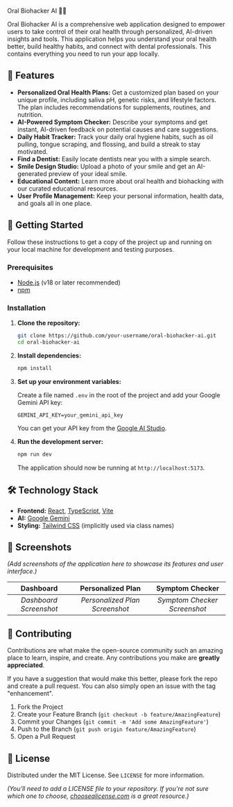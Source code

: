 Oral Biohacker AI 🦷✨

Oral Biohacker AI is a comprehensive web application designed to empower users to take control of their oral health through personalized, AI-driven insights and tools. This application helps you understand your oral health better, build healthy habits, and connect with dental professionals.
This contains everything you need to run your app locally.

## 🌟 Features

- **Personalized Oral Health Plans:** Get a customized plan based on your unique profile, including saliva pH, genetic risks, and lifestyle factors. The plan includes recommendations for supplements, routines, and nutrition.
- **AI-Powered Symptom Checker:** Describe your symptoms and get instant, AI-driven feedback on potential causes and care suggestions.
- **Daily Habit Tracker:** Track your daily oral hygiene habits, such as oil pulling, tongue scraping, and flossing, and build a streak to stay motivated.
- **Find a Dentist:** Easily locate dentists near you with a simple search.
- **Smile Design Studio:** Upload a photo of your smile and get an AI-generated preview of your ideal smile.
- **Educational Content:** Learn more about oral health and biohacking with our curated educational resources.
- **User Profile Management:** Keep your personal information, health data, and goals all in one place.


## 🚀 Getting Started


Follow these instructions to get a copy of the project up and running on your local machine for development and testing purposes.

### Prerequisites

- [Node.js](https://nodejs.org/) (v18 or later recommended)
- [npm](https://www.npmjs.com/)

### Installation

1.  **Clone the repository:**
    ```sh
    git clone https://github.com/your-username/oral-biohacker-ai.git
    cd oral-biohacker-ai
    ```

2.  **Install dependencies:**
    ```sh
    npm install
    ```

3.  **Set up your environment variables:**

    Create a file named `.env` in the root of the project and add your Google Gemini API key:

    ```env
    GEMINI_API_KEY=your_gemini_api_key
    ```

    You can get your API key from the [Google AI Studio](https://aistudio.google.com/app/apikey).

4.  **Run the development server:**
    ```sh
    npm run dev
    ```

    The application should now be running at `http://localhost:5173`.

## 🛠️ Technology Stack

- **Frontend:** [React](https://reactjs.org/), [TypeScript](https://www.typescriptlang.org/), [Vite](https://vitejs.dev/)
- **AI:** [Google Gemini](https://deepmind.google/technologies/gemini/)
- **Styling:** [Tailwind CSS](https://tailwindcss.com/) (implicitly used via class names)

## 📸 Screenshots

*(Add screenshots of the application here to showcase its features and user interface.)*

| Dashboard | Personalized Plan | Symptom Checker |
| :---: | :---: | :---: |
| *Dashboard Screenshot* | *Personalized Plan Screenshot* | *Symptom Checker Screenshot* |

## 🤝 Contributing

Contributions are what make the open-source community such an amazing place to learn, inspire, and create. Any contributions you make are **greatly appreciated**.

If you have a suggestion that would make this better, please fork the repo and create a pull request. You can also simply open an issue with the tag "enhancement".

1.  Fork the Project
2.  Create your Feature Branch (`git checkout -b feature/AmazingFeature`)
3.  Commit your Changes (`git commit -m 'Add some AmazingFeature'`)
4.  Push to the Branch (`git push origin feature/AmazingFeature`)
5.  Open a Pull Request

## 📜 License

Distributed under the MIT License. See `LICENSE` for more information.

*(You'll need to add a LICENSE file to your repository. If you're not sure which one to choose, [choosealicense.com](https://choosealicense.com/) is a great resource.)*
